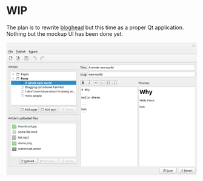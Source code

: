 # WIP

The plan is to rewrite [bloghead](https://github.com/nhanb/bloghead) but this
time as a proper Qt application. Nothing but the mockup UI has been done yet.

![](mockup.png)
